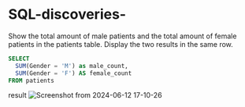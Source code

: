 # SQL-discoveries-
Show the total amount of male patients and the total amount of female patients in the patients table.
Display the two results in the same row.
```sql
SELECT 
  SUM(Gender = 'M') as male_count, 
  SUM(Gender = 'F') AS female_count
FROM patients
```
result 
![Screenshot from 2024-06-12 17-10-26](https://github.com/ChinmayCP2/SQL-discoveries-/assets/171817542/85d1676a-0fc1-413c-b642-7d8a5430e258)

